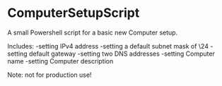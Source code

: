 # ComputerSetupScript
A small Powershell script for a basic new Computer setup.

Includes:
-setting IPv4 address
-setting a default subnet mask of \24
-setting default gateway
-setting two DNS addresses
-setting Computer name
-setting Computer description

Note: not for production use!
